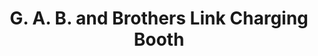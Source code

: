 ---
title: "G. A. B. and Brothers Link Charging Booth"
url: /zwedru/g-a-b-and-brothers-link-charging-booth/
shop: electronics
---
